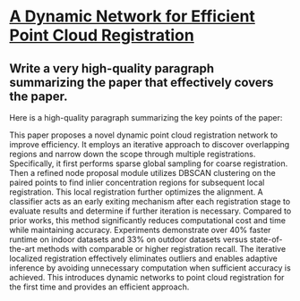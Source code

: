 # [A Dynamic Network for Efficient Point Cloud Registration](https://arxiv.org/abs/2312.02877)

## Write a very high-quality paragraph summarizing the paper that effectively covers the paper.

 Here is a high-quality paragraph summarizing the key points of the paper:

This paper proposes a novel dynamic point cloud registration network to improve efficiency. It employs an iterative approach to discover overlapping regions and narrow down the scope through multiple registrations. Specifically, it first performs sparse global sampling for coarse registration. Then a refined node proposal module utilizes DBSCAN clustering on the paired points to find inlier concentration regions for subsequent local registration. This local registration further optimizes the alignment. A classifier acts as an early exiting mechanism after each registration stage to evaluate results and determine if further iteration is necessary. Compared to prior works, this method significantly reduces computational cost and time while maintaining accuracy. Experiments demonstrate over 40\% faster runtime on indoor datasets and 33% on outdoor datasets versus state-of-the-art methods with comparable or higher registration recall. The iterative localized registration effectively eliminates outliers and enables adaptive inference by avoiding unnecessary computation when sufficient accuracy is achieved. This introduces dynamic networks to point cloud registration for the first time and provides an efficient approach.
